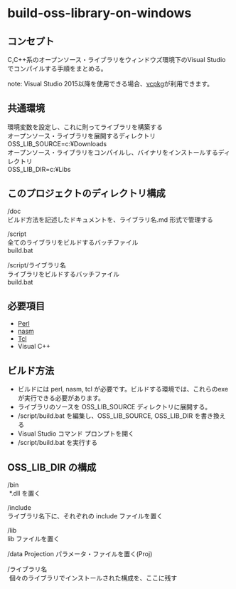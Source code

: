 # build-oss-library-on-windows
## コンセプト
C,C++系のオープンソース・ライブラリをウィンドウズ環境下のVisual Studio でコンパイルする手順をまとめる。 

note: Visual Studio 2015以降を使用できる場合、[vcpkg](https://github.com/Microsoft/vcpkg/tree/master/ports)が利用できます。
## 共通環境
環境変数を設定し、これに則ってライブラリを構築する  
オープンソース・ライブラリを展開するディレクトリ  
OSS_LIB_SOURCE=c:¥Downloads  
オープンソース・ライブラリをコンパイルし、バイナリをインストールするディレクトリ  
OSS_LIB_DIR=c:¥Libs  

## このプロジェクトのディレクトリ構成
/doc  
 ビルド方法を記述したドキュメントを、ライブラリ名.md 形式で管理する  
 
/script  
 全てのライブラリをビルドするバッチファイル  
 build.bat  
 
/script/ライブラリ名  
  ライブラリをビルドするバッチファイル  
  build.bat  
  
## 必要項目
 - [Perl](https://www.activestate.com/activeperl)
 - [nasm](http://www.nasm.us/)
 - [Tcl](https://www.activestate.com/activetcl)
 - Visual C++
 
## ビルド方法
 - ビルドには perl, nasm, tcl が必要です。ビルドする環境では、これらのexeが実行できる必要があります。
 - ライブラリのソースを OSS_LIB_SOURCE ディレクトリに展開する。
 - /script/build.bat を編集し、OSS_LIB_SOURCE, OSS_LIB_DIR を書き換える
 - Visual Studio コマンド プロンプトを開く
 - /script/build.bat を実行する

## OSS_LIB_DIR の構成
/bin  
  \*.dll を置く  

/include  
ライブラリ名下に、それぞれの include ファイルを置く  

/lib  
lib ファイルを置く  

/data
  Projection パラメータ・ファイルを置く(Proj)  

/ライブラリ名  
  個々のライブラリでインストールされた構成を、ここに残す  
  
